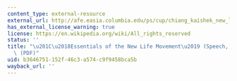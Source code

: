 ```yaml
---
content_type: external-resource
external_url: http://afe.easia.columbia.edu/ps/cup/chiang_kaishek_new_life.pdf
has_external_license_warning: true
license: https://en.wikipedia.org/wiki/All_rights_reserved
status: ''
title: "\u201C\u2018Essentials of the New Life Movement\u2019 (Speech, 1934).\u201D\
  \ (PDF)"
uid: b3646751-152f-46c3-a574-c9f9458bca5b
wayback_url: ''
---
```


